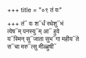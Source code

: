 +++
title = "०९ तं वः"

+++
तं᳓ वः श᳓र्धं रथेशु᳓भं  
त्वेष᳓म् पनस्यु᳓म् आ᳓ हुवे  
य᳓स्मिन् सु᳓जाता सुभ᳓गा महीय᳓ते  
स᳓चा मरु᳓त्सु मीळ्हुषी᳓